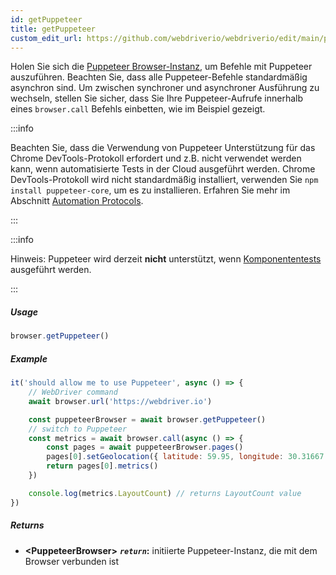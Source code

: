 ```yaml
---
id: getPuppeteer
title: getPuppeteer
custom_edit_url: https://github.com/webdriverio/webdriverio/edit/main/packages/webdriverio/src/commands/browser/getPuppeteer.ts
---
```


Holen Sie sich die [Puppeteer Browser-Instanz](https://pptr.dev/#?product=Puppeteer&version=v5.1.0&show=api-class-browser),
um Befehle mit Puppeteer auszuführen. Beachten Sie, dass alle Puppeteer-Befehle
standardmäßig asynchron sind. Um zwischen synchroner und asynchroner
Ausführung zu wechseln, stellen Sie sicher, dass Sie Ihre Puppeteer-Aufrufe innerhalb eines `browser.call`
Befehls einbetten, wie im Beispiel gezeigt.

:::info

Beachten Sie, dass die Verwendung von Puppeteer Unterstützung für das Chrome DevTools-Protokoll erfordert und z.B.
nicht verwendet werden kann, wenn automatisierte Tests in der Cloud ausgeführt werden. Chrome DevTools-Protokoll wird nicht standardmäßig installiert,
verwenden Sie `npm install puppeteer-core`, um es zu installieren.
Erfahren Sie mehr im Abschnitt [Automation Protocols](/docs/automationProtocols).

:::

:::info

Hinweis: Puppeteer wird derzeit __nicht__ unterstützt, wenn [Komponententests](/docs/component-testing) ausgeführt werden.

:::

##### Usage

```js
browser.getPuppeteer()
```

##### Example

```js title="getPuppeteer.test.js"
it('should allow me to use Puppeteer', async () => {
    // WebDriver command
    await browser.url('https://webdriver.io')

    const puppeteerBrowser = await browser.getPuppeteer()
    // switch to Puppeteer
    const metrics = await browser.call(async () => {
        const pages = await puppeteerBrowser.pages()
        pages[0].setGeolocation({ latitude: 59.95, longitude: 30.31667 })
        return pages[0].metrics()
    })

    console.log(metrics.LayoutCount) // returns LayoutCount value
})
```

##### Returns

- **&lt;PuppeteerBrowser&gt;**
            **<code><var>return</var></code>:**   initiierte Puppeteer-Instanz, die mit dem Browser verbunden ist